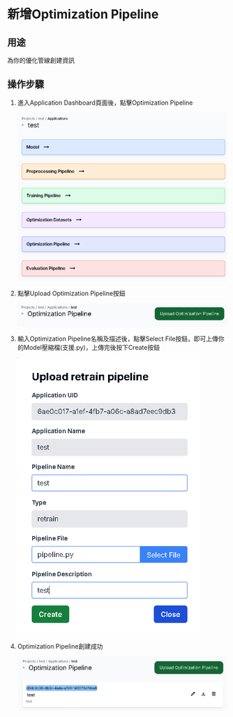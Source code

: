 # 新增Optimization Pipeline

## 用途

為你的優化管線創建資訊

## 操作步驟

1. 進入Application  Dashboard頁面後，點擊Optimization Pipeline
    
    ![image](images/create_optimization_pipeline/image.png)
    
2. 點擊Upload Optimization Pipeline按鈕
    
    ![image1](images/create_optimization_pipeline/image%201.png)
    
3. 輸入Optimization Pipeline名稱及描述後，點擊Select File按鈕，即可上傳你的Model壓縮檔(支援.py)，上傳完後按下Create按鈕
    
    ![image2](images/create_optimization_pipeline/image%202.png)
    
4. Optimization Pipeline創建成功
    
    ![image3](images/create_optimization_pipeline/image%203.png)